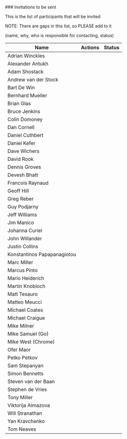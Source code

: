 ### Invitations to be sent

This is the list of participants that will be invited

NOTE: There are gaps in this list, so PLEASE add to it

(name, why, who is responsible for contacting, status)


| Name | Actions | Status |
|------|---------|--------|
| Adrian Winckles       | |
| Alexander Antukh      | |
| Adam Shostack         | |
| Andrew van der Stock  | |
| Bart De Win           | |
| Bernhard Mueller      | |
| Brian Glas            | |
| Bruce Jenkins         | |
| Colin Domoney         | |
| Dan Cornell           | |
| Daniel Cuthbert       | |
| Daniel Kefer          | |
| Dave Wichers          | |
| David Rook            | |
| Dennis Groves         | |
| Devesh Bhatt          | |
| Francois Raynaud      | |
| Geoff Hill            | |
| Greg Reber            | |
| Guy Podjarny          | |
| Jeff Williams         | |
| Jim Manico            | |
| Johanna Curiel        | |
| John Willander        | |
| Justin Collins        | |
| Konstantinos Papapanagiotou | |
| Marc Miller           | |
| Marcus Pinto          | |
| Mario Heiderich       | |
| Martin Knobloch       | |
| Matt Tesauro          | |
| Matteo Meucci         | |
| Michael Coates        | |
| Michael Craigue       | |
| Mike Milner           | |
| Mike Samuel (Go)      | |
| Mike West (Chrome)    | |
| Ofer Maor             | |
| Petko Petkov          | |
| Sam Stepanyan         | |
| Simon Bennetts        | |
| Steven van der Baan   | |
| Stephen de Vries      | |
| Tony Miller           | |
| Viktorija Almazova    | |
| Will Stranathan       | |
| Yan Kravchenko        | |
| Tom Neaves            | |
